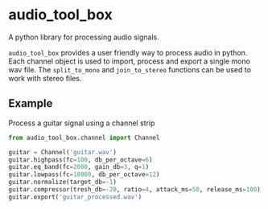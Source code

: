 # audio_tool_box
A python library for processing audio signals.

`audio_tool_box` provides a user friendly way to process audio in python.
Each channel object is used to import, process and export a single mono wav file.
The `split_to_mono` and `join_to_stereo` functions can be used to work with stereo files.

Example
--
Process a guitar signal using a channel strip
```python
from audio_tool_box.channel import Channel

guitar = Channel('guitar.wav')
guitar.highpass(fc=100, db_per_octave=6)
guitar.eq_band(fc=2000, gain_db=3, q=1)
guitar.lowpass(fc=10000, db_per_octave=12)
guitar.normalize(target_db=-1)
guitar.compressor(tresh_db=-20, ratio=4, attack_ms=50, release_ms=100)
guitar.export('guitar_processed.wav')
```